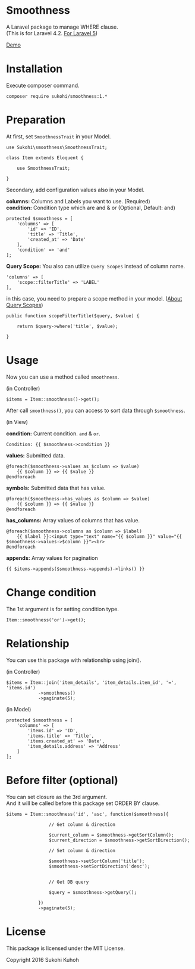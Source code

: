 # Smoothness
A Laravel package to manage WHERE clause.  
(This is for Laravel 4.2. [For Laravel 5](https://github.com/SUKOHI/Smoothness))

[Demo](http://demo-laravel52.capilano-fw.com/smoothness)

# Installation

Execute composer command.

    composer require sukohi/smoothness:1.*

# Preparation

At first, set `SmoothnessTrait` in your Model.

    use Sukohi\smoothness\SmoothnessTrait;
    
    class Item extends Eloquent {
    
        use SmoothnessTrait;

    }

Secondary, add configuration values also in your Model.

**columns:** Columns and Labels you want to use. (Required)  
**condition:** Condition type which are and &amp; or (Optional, Default: and)  

	protected $smoothness = [
		'columns' => [
			'id' => 'ID',
			'title' => 'Title',
			'created_at' => 'Date'
		],
		'condition' => 'and'
	];

**Query Scope:** You also can utilize `Query Scopes` instead of column name.  

    'columns' => [
        'scope::filterTitle' => 'LABEL'
    ],

in this case, you need to prepare a scope method in your model. ([About Query Scopes](https://laravel.com/docs/4.2/eloquent#query-scopes))
    
    public function scopeFilterTitle($query, $value) {

        return $query->where('title', $value);

    }

# Usage

Now you can use a method called `smoothness`.

(in Controller)

    $items = Item::smoothness()->get();

After call `smoothness()`, you can access to sort data through `$smoothness`.
    
(in View)

**condition:** Current condition. `and` &amp; `or`.

    Condition: {{ $smoothness->condition }}
    
**values:** Submitted data.
    
    @foreach($smoothness->values as $column => $value)
        {{ $column }} => {{ $value }}
    @endforeach

**symbols:** Submitted data that has value. 

    @foreach($smoothness->has_values as $column => $value)
        {{ $column }} => {{ $value }}
    @endforeach

**has_columns:** Array values of columns that has value.

    @foreach($smoothness->columns as $column => $label)
        {{ $label }}:<input type="text" name="{{ $column }}" value="{{ $smoothness->values->$column }}"><br>
    @endforeach

**appends:** Array values for pagination
  
    {{ $items->appends($smoothness->appends)->links() }}

# Change condition
The 1st argument is for setting condition type.

    Item::smoothness('or')->get();

# Relationship

You can use this package with relationship using join().

(in Controller)

    $items = Item::join('item_details', 'item_details.item_id', '=', 'items.id')
                ->smoothness()
                ->paginate(5);

(in Model)

	protected $smoothness = [
		'columns' => [
			'items.id' => 'ID',
			'items.title' => 'Title',
			'items.created_at' => 'Date',
			'item_details.address' => 'Address'
		]
	];

# Before filter (optional)

You can set closure as the 3rd argument.  
And it will be called before this package set ORDER BY clause.

    $items = Item::smoothness('id', 'asc', function($smoothness){
                                         
                    // Get column & direction
    
                    $current_column = $smoothness->getSortColumn();
                    $current_direction = $smoothness->getSortDirection();
    
                    // Set column & direction
    
                    $smoothness->setSortColumn('title');
                    $smoothness->setSortDirection('desc');
    
    
                    // Get DB query
    
                    $query = $smoothness->getQuery();
    
                })
                ->paginate(5);

# License

This package is licensed under the MIT License.

Copyright 2016 Sukohi Kuhoh